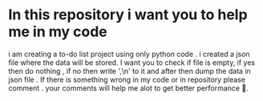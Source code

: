 # In this repository i want you to help me in my code
i am creating a to-do list project using only python code . i created a json file where the data will be stored. 
I want you to check if file is empty, if yes then do nothing , if no then write ',\n' to it and after then dump the data in json file .
If there is something wrong in my code or in repository please comment . your comments will help me alot to get better performance 🤗.
